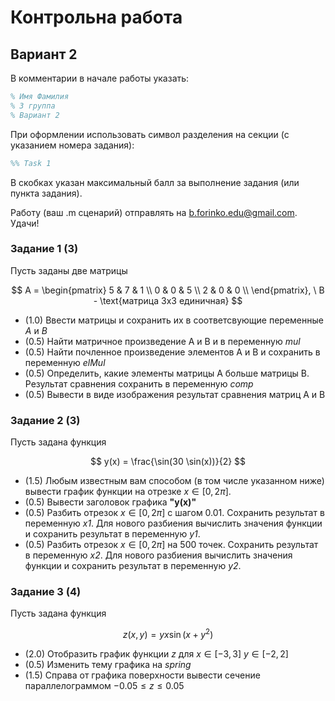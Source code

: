 # Контрольна работа

## **Вариант 2**

В комментарии в начале работы указать:

```matlab
% Имя Фамилия
% 3 группа
% Вариант 2
```

При оформлении использовать символ разделения на секции (с указанием номера задания):

```matlab
%% Task 1
```

В скобках указан максимальный балл за выполнение задания (или пункта задания).

Работу (ваш .m сценарий) отправлять на [b.forinko.edu@gmail.com](b.forinko.edu@gmail.com).
Удачи!

### **Задание 1 (3)**

Пусть заданы две матрицы

$$
A = \begin{pmatrix}
5 & 7 & 1 \\
0 & 0 & 5 \\
2 & 0 & 0 \\
\end{pmatrix}, \
B - \text{матрица 3x3 единичная}
$$

* (1.0) Ввести матрицы и сохранить их в соответсвующие переменные *A* и *B*
* (0.5) Найти матричное произведение A и B и в переменную *mul*
* (0.5) Найти почленное произведение элементов A и B и сохранить в переменную *elMul*
* (0.5) Определить, какие элементы матрицы A больше матрицы B. Результат сравнения сохранить в переменную *comp*
* (0.5) Вывести в виде изображения результат сравнения матриц A и B

### **Задание 2 (3)**

Пусть задана функция

$$
y(x) = \frac{\sin(30 \sin(x))}{2}
$$

* (1.5) Любым известным вам способом (в том числе указанном ниже) вывести график функции на отрезке $x \in [0, 2\pi]$.
* (0.5) Вывести заголовок графика **"y(x)"**
* (0.5) Разбить отрезок $x \in [0, 2\pi]$ с шагом 0.01. Сохранить результат в переменную *x1*. Для нового разбиения вычислить значения функции и сохранить результат в переменную *y1*.
* (0.5) Разбить отрезок $x \in [0, 2\pi]$ на 500 точек. Сохранить результат в переменную *x2*. Для нового разбиения вычислить значения функции и сохранить результат в переменную *y2*.

### **Задание 3 (4)**

Пусть задана функция

$$
z(x, y) = y x \sin(x + y^2)
$$

* (2.0) Отобразить график функции *z* для $x \in [-3, 3]$ $y \in [-2, 2]$
* (0.5) Изменить тему графика на *spring*
* (1.5) Справа от графика поверхности вывести сечение параллелограммом $-0.05 \le z \le 0.05$
